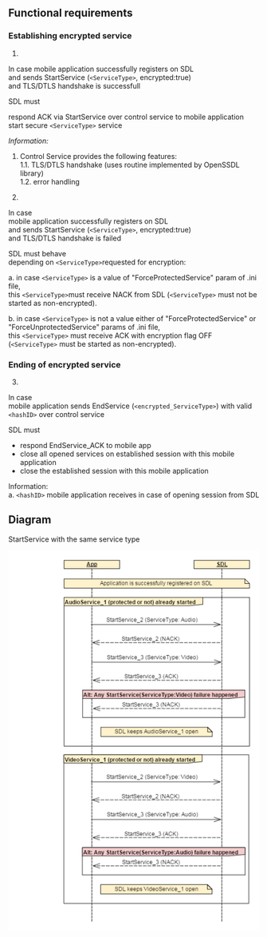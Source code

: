 ## Functional requirements

### Establishing encrypted service  
1.  
In case
mobile application successfully registers on SDL  
and sends StartService (`<ServiceType>`, encrypted:true)  
and TLS/DTLS handshake is successfull

SDL must

respond ACK via StartService over control service to mobile application  
start secure `<ServiceType>` service

_Information:_  
1. Control Service provides the following features:  
1.1. TLS/DTLS handshake (uses routine implemented by OpenSSDL library)  
1.2. error handling

2.  
In case  
mobile application successfully registers on SDL  
and sends StartService (`<ServiceType>`, encrypted:true)  
and TLS/DTLS handshake is failed  

SDL must behave  
depending on `<ServiceType>`requested for encryption: 

a. in case `<ServiceType>` is a value of "ForceProtectedService" param of .ini file,  
this `<ServiceType>`must receive NACK from SDL (`<ServiceType>` must not be started as non-encrypted).  

b. in case `<ServiceType>` is not a value either of "ForceProtectedService" or "ForceUnprotectedService" params of .ini file,  
this `<ServiceType>` must receive ACK with encryption flag OFF (`<ServiceType>` must be started as non-encrypted).


### Ending of encrypted service  

3.  
In case  
mobile application sends EndService (`<encrypted_ServiceType>`) with valid `<hashID>` over control service

SDL must  
- respond EndService_ACK to mobile app  
- close all opened services on established session with this mobile application  
- close the established session with this mobile application

Information:  
a. `<hashID>` mobile application receives in case of opening session from SDL

## Diagram

StartService with the same service type

![StartService with the same service type](https://github.com/smartdevicelink/sdl_requirements/blob/master/detailed_docs/Protocol/assets/StartService_with_the_same_service_type.png)

